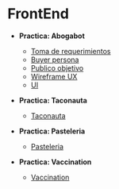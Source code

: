 # FrontEnd
 
 - **Practica: Abogabot**
 
   - [Toma de requerimientos](/01-INTRO/Requerimientos.md)
   - [Buyer persona](/01-INTRO/BuyerPersona.md)
   - [Publico objetivo](/01-INTRO/PublicoObjetivo.md)
   - [Wireframe UX](/01-INTRO/wireframes.pdf)
   - [UI](/01-INTRO/UI.pdf)


 - **Practica: Taconauta**
 
   - [Taconauta](/02-HTML/practicas/Taconauta)

 - **Practica: Pasteleria**
 
   - [Pasteleria](/02-HTML/practicas/Pasteleria)

 - **Practica: Vaccination**
 
   - [Vaccination](/03-CSS/practicas)

